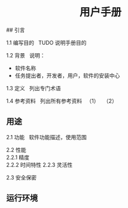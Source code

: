 <h1 align=center> 用户手册 </h1>
## 引言 

1.1 编写目的  
TUDO 说明手册目的  

1.2 背景  
说明：  
* 软件名称
* 任务提出者，开发者，用户，软件的安装中心  

1.3 定义  
列出专门术语  

1.4 参考资料  
列出所有参考资料  
（1）  
（2）  

## 用途  

2.1 功能  
软件功能描述，使用范围  

2.2 性能  
2.2.1 精度  
2.2.2 时间特性
2.2.3 灵活性  

2.3 安全保密  

## 运行环境
